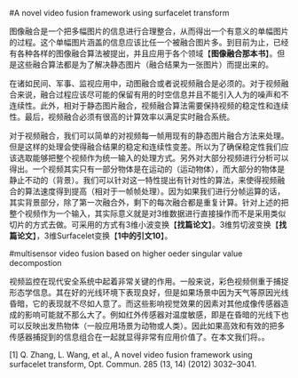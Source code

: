 #A novel video fusion framework using surfacelet transform

 图像融合是一个把多幅图片的信息进行合理整合，从而得出一个有意义的单幅图片的过程。这个单幅图片涵盖的信息应该比任一个被融合图片多。到目前为止，已经有各种各样的图像融合算法被提出，并且应用于各个领域【**图像融合那本书**】。但是这些融合算法都是为了解决静态图片（融合结果为一张图片）而提出来的。

 在诸如民间、军事、监视应用中，动图融合或者说视频融合是必须的。对于视频融合来说，融合过程应该尽可能的保留有用的时空信息并且不能引入人为的噪声和不连续性。此外，相对于静态图片融合，视频融合算法需要保持视频的稳定性和连续性。最后，视频融合必须有很高的计算效率以满足实时融合系统。

 对于视频融合，我们可以简单的对视频每一帧用现有的静态图片融合方法来处理。但是这样的处理会使得融合结果的稳定和连续性变差。所以为了确保稳定性我们应该选取能够把整个视频作为统一输入的处理方式。另外对大部分视频进行分析可以得出。一个视频其实只有一部分物体是在运动的（运动物体），而大部分的物体是静止不动的（背景）。我们可以针对这一特性提出有针对性的算法，来使得视频融合的算法速度得到提高（相对于一帧帧处理）。因为如果我们进行分帧运算的话，其实背景部分，除了第一次融合外，剩下的每次融合都是重复计算。针对上述的把整个视频作为一个输入，其实际意义就是对3维数据进行直接操作而不是采用类似切片的方式去做。可采用的方式有3维小波变换【**找篇论文**】。3维剪切波变换【**找篇论文**】，3维Surfacelet变换【**1中的引文10**】。


#multisensor video fusion based on higher oeder singular value decompostion


  视频监控在现代安全系统中起着非常关键的作用。一般来说，彩色视频侧重于捕捉形态学信息。其在好的光线环境下表现良好，但是如果场景中因为天气等原因光线昏暗，它的表现就不尽如人意了。而这些影响视觉效果的因素对其他成像传感器造成的影响可能就不那么大了。例如红外传感器对温度敏感，即是在昏暗的光线下也可以反映出发热物体（一般应用场景为动物或人类）。因此如果高效和有效的把多传感器捕捉到的信息组合在一起就显得非常有应用价值了。在本文我们将。。










[1] Q. Zhang, L. Wang, et al., A novel video fusion framework using surfacelet
transform, Opt. Commun. 285 (13, 14) (2012) 3032–3041.
